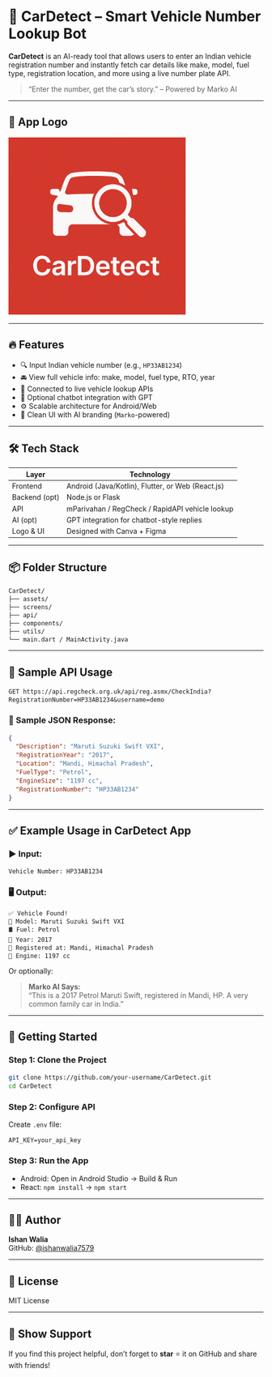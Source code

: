 
# 🚗 CarDetect – Smart Vehicle Number Lookup Bot

**CarDetect** is an AI-ready tool that allows users to enter an Indian vehicle registration number and instantly fetch car details like make, model, fuel type, registration location, and more using a live number plate API.

> “Enter the number, get the car’s story.” – Powered by Marko AI

---

## 📱 App Logo

<img src="CarDetect.png" width="350">

---

## 🔥 Features

- 🔍 Input Indian vehicle number (e.g., `HP33AB1234`)
- 🚘 View full vehicle info: make, model, fuel type, RTO, year
- 📡 Connected to live vehicle lookup APIs
- 🧠 Optional chatbot integration with GPT
- ⚙️ Scalable architecture for Android/Web
- 🎨 Clean UI with AI branding (`Marko`-powered)

---

## 🛠️ Tech Stack

| Layer        | Technology        |
|--------------|-------------------|
| Frontend     | Android (Java/Kotlin), Flutter, or Web (React.js) |
| Backend (opt)| Node.js or Flask |
| API          | mParivahan / RegCheck / RapidAPI vehicle lookup |
| AI (opt)     | GPT integration for chatbot-style replies |
| Logo & UI    | Designed with Canva + Figma |

---

## 📦 Folder Structure

```
CarDetect/
├── assets/
├── screens/
├── api/
├── components/
├── utils/
└── main.dart / MainActivity.java
```

---

## 📡 Sample API Usage

```http
GET https://api.regcheck.org.uk/api/reg.asmx/CheckIndia?RegistrationNumber=HP33AB1234&username=demo
```

### 🧪 Sample JSON Response:

```json
{
  "Description": "Maruti Suzuki Swift VXI",
  "RegistrationYear": "2017",
  "Location": "Mandi, Himachal Pradesh",
  "FuelType": "Petrol",
  "EngineSize": "1197 cc",
  "RegistrationNumber": "HP33AB1234"
}
```

---

## ✅ Example Usage in CarDetect App

### ▶️ Input:
```
Vehicle Number: HP33AB1234
```

### 🖥️ Output:
```
✅ Vehicle Found!
🧾 Model: Maruti Suzuki Swift VXI
🛢️ Fuel: Petrol
📅 Year: 2017
📍 Registered at: Mandi, Himachal Pradesh
🔢 Engine: 1197 cc
```

Or optionally:

> **Marko AI Says:**  
> “This is a 2017 Petrol Maruti Swift, registered in Mandi, HP. A very common family car in India.”

---

## 🚀 Getting Started

### Step 1: Clone the Project
```bash
git clone https://github.com/your-username/CarDetect.git
cd CarDetect
```

### Step 2: Configure API
Create `.env` file:
```
API_KEY=your_api_key
```

### Step 3: Run the App
- Android: Open in Android Studio → Build & Run
- React: `npm install` → `npm start`

---

## 👨‍💻 Author

**Ishan Walia**  
GitHub: [@ishanwalia7579](https://github.com/ishanwalia7579)

---

## 📄 License

MIT License

---

## 🌟 Show Support

If you find this project helpful, don’t forget to **star** ⭐ it on GitHub and share with friends!
